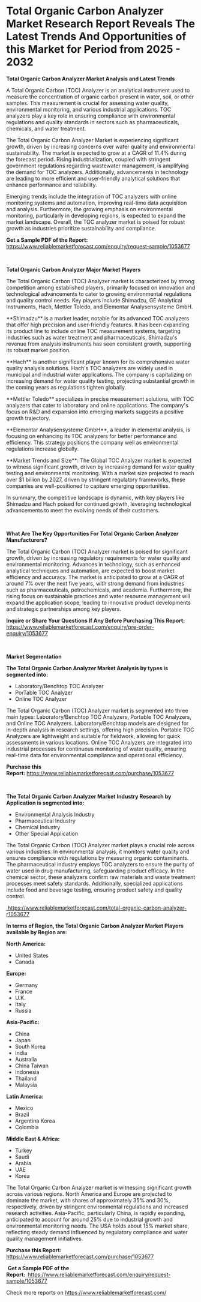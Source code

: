 <p><h1>Total Organic Carbon Analyzer Market Research Report Reveals The Latest Trends And Opportunities of this Market for Period from 2025 - 2032</h1></p><p><strong>Total Organic Carbon Analyzer Market Analysis and Latest Trends</strong></p>
<p><p>A Total Organic Carbon (TOC) Analyzer is an analytical instrument used to measure the concentration of organic carbon present in water, soil, or other samples. This measurement is crucial for assessing water quality, environmental monitoring, and various industrial applications. TOC analyzers play a key role in ensuring compliance with environmental regulations and quality standards in sectors such as pharmaceuticals, chemicals, and water treatment.</p><p>The Total Organic Carbon Analyzer Market is experiencing significant growth, driven by increasing concerns over water quality and environmental sustainability. The market is expected to grow at a CAGR of 11.4% during the forecast period. Rising industrialization, coupled with stringent government regulations regarding wastewater management, is amplifying the demand for TOC analyzers. Additionally, advancements in technology are leading to more efficient and user-friendly analytical solutions that enhance performance and reliability.</p><p>Emerging trends include the integration of TOC analyzers with online monitoring systems and automation, improving real-time data acquisition and analysis. Furthermore, the growing emphasis on environmental monitoring, particularly in developing regions, is expected to expand the market landscape. Overall, the TOC analyzer market is poised for robust growth as industries prioritize sustainability and compliance.</p></p>
<p><strong>Get a Sample PDF of the Report:&nbsp;</strong> <a href="https://www.reliablemarketforecast.com/enquiry/request-sample/1053677?utm_campaign=2291&utm_medium=2&utm_source=Github&utm_content=ia&utm_term=10042025&utm_id=total-organic-carbon-analyzer">https://www.reliablemarketforecast.com/enquiry/request-sample/1053677</a></p>
<p>&nbsp;</p>
<p><strong>Total Organic Carbon Analyzer Major Market Players</strong></p>
<p><p>The Total Organic Carbon (TOC) Analyzer market is characterized by strong competition among established players, primarily focused on innovation and technological advancements to cater to growing environmental regulations and quality control needs. Key players include Shimadzu, GE Analytical Instruments, Hach, Mettler Toledo, and Elementar Analysensysteme GmbH.</p><p>**Shimadzu** is a market leader, notable for its advanced TOC analyzers that offer high precision and user-friendly features. It has been expanding its product line to include online TOC measurement systems, targeting industries such as water treatment and pharmaceuticals. Shimadzu's revenue from analysis instruments has seen consistent growth, supporting its robust market position.</p><p>**Hach** is another significant player known for its comprehensive water quality analysis solutions. Hach's TOC analyzers are widely used in municipal and industrial water applications. The company is capitalizing on increasing demand for water quality testing, projecting substantial growth in the coming years as regulations tighten globally.</p><p>**Mettler Toledo** specializes in precise measurement solutions, with TOC analyzers that cater to laboratory and online applications. The company's focus on R&D and expansion into emerging markets suggests a positive growth trajectory.</p><p>**Elementar Analysensysteme GmbH**, a leader in elemental analysis, is focusing on enhancing its TOC analyzers for better performance and efficiency. This strategy positions the company well as environmental regulations increase globally.</p><p>**Market Trends and Size**: The Global TOC Analyzer market is expected to witness significant growth, driven by increasing demand for water quality testing and environmental monitoring. With a market size projected to reach over $1 billion by 2027, driven by stringent regulatory frameworks, these companies are well-positioned to capture emerging opportunities. </p><p>In summary, the competitive landscape is dynamic, with key players like Shimadzu and Hach poised for continued growth, leveraging technological advancements to meet the evolving needs of their customers.</p></p>
<p>&nbsp;</p>
<p><strong>What Are The Key Opportunities For Total Organic Carbon Analyzer Manufacturers?</strong></p>
<p><p>The Total Organic Carbon (TOC) Analyzer market is poised for significant growth, driven by increasing regulatory requirements for water quality and environmental monitoring. Advances in technology, such as enhanced analytical techniques and automation, are expected to boost market efficiency and accuracy. The market is anticipated to grow at a CAGR of around 7% over the next five years, with strong demand from industries such as pharmaceuticals, petrochemicals, and academia. Furthermore, the rising focus on sustainable practices and water resource management will expand the application scope, leading to innovative product developments and strategic partnerships among key players.</p></p>
<p><strong>Inquire or Share Your Questions If Any Before Purchasing This Report:</strong> <a href="https://www.reliablemarketforecast.com/enquiry/pre-order-enquiry/1053677?utm_campaign=2291&utm_medium=2&utm_source=Github&utm_content=ia&utm_term=10042025&utm_id=total-organic-carbon-analyzer">https://www.reliablemarketforecast.com/enquiry/pre-order-enquiry/1053677</a></p>
<p>&nbsp;</p>
<p><strong>Market Segmentation</strong></p>
<p><strong>The Total Organic Carbon Analyzer Market Analysis by types is segmented into:</strong></p>
<p><ul><li>Laboratory/Benchtop TOC Analyzer</li><li>PorTable TOC Analyzer</li><li>Online TOC Analyzer</li></ul></p>
<p><p>The Total Organic Carbon (TOC) Analyzer market is segmented into three main types: Laboratory/Benchtop TOC Analyzers, Portable TOC Analyzers, and Online TOC Analyzers. Laboratory/Benchtop models are designed for in-depth analysis in research settings, offering high precision. Portable TOC Analyzers are lightweight and suitable for fieldwork, allowing for quick assessments in various locations. Online TOC Analyzers are integrated into industrial processes for continuous monitoring of water quality, ensuring real-time data for environmental compliance and operational efficiency.</p></p>
<p><strong>Purchase this Report:&nbsp;</strong><a href="https://www.reliablemarketforecast.com/purchase/1053677?utm_campaign=2291&utm_medium=2&utm_source=Github&utm_content=ia&utm_term=10042025&utm_id=total-organic-carbon-analyzer">https://www.reliablemarketforecast.com/purchase/1053677</a></p>
<p>&nbsp;</p>
<p><strong>The Total Organic Carbon Analyzer Market Industry Research by Application is segmented into:</strong></p>
<p><ul><li>Environmental Analysis Industry</li><li>Pharmaceutical Industry</li><li>Chemical Industry</li><li>Other Special Application</li></ul></p>
<p><p>The Total Organic Carbon (TOC) Analyzer market plays a crucial role across various industries. In environmental analysis, it monitors water quality and ensures compliance with regulations by measuring organic contaminants. The pharmaceutical industry employs TOC analyzers to ensure the purity of water used in drug manufacturing, safeguarding product efficacy. In the chemical sector, these analyzers confirm raw materials and waste treatment processes meet safety standards. Additionally, specialized applications include food and beverage testing, ensuring product safety and quality control.</p></p>
<p><a href="https://www.reliablemarketforecast.com/total-organic-carbon-analyzer-r1053677?utm_campaign=2291&utm_medium=2&utm_source=Github&utm_content=ia&utm_term=10042025&utm_id=total-organic-carbon-analyzer">&nbsp;https://www.reliablemarketforecast.com/total-organic-carbon-analyzer-r1053677</a></p>
<p><strong>In terms of Region, the Total Organic Carbon Analyzer Market Players available by Region are:</strong></p>
<p>
    <p> <strong> North America: </strong>
        <ul>
            <li>United States</li>
            <li>Canada</li>
        </ul>
        </p> 
    <p> <strong> Europe: </strong>
        <ul>
            <li>Germany</li>
            <li>France</li>
            <li>U.K.</li>
            <li>Italy</li>
            <li>Russia</li>
        </ul>
        </p> 
    <p> <strong> Asia-Pacific: </strong>
        <ul>
            <li>China</li>
            <li>Japan</li>
            <li>South Korea</li>
            <li>India</li>
            <li>Australia</li>
            <li>China Taiwan</li>
            <li>Indonesia</li>
            <li>Thailand</li>
            <li>Malaysia</li>
        </ul>
        </p> 
    <p> <strong> Latin America: </strong>
        <ul>
            <li>Mexico</li>
            <li>Brazil</li>
            <li>Argentina Korea</li>
            <li>Colombia</li>
        </ul>
        </p> 
    <p> <strong> Middle East & Africa: </strong>
        <ul>
            <li>Turkey</li>
            <li>Saudi</li>
            <li>Arabia</li>
            <li>UAE</li>
            <li>Korea</li>
        </ul>
    </p>
    </p>
<p><p>The Total Organic Carbon Analyzer market is witnessing significant growth across various regions. North America and Europe are projected to dominate the market, with shares of approximately 35% and 30%, respectively, driven by stringent environmental regulations and increased research activities. Asia-Pacific, particularly China, is rapidly expanding, anticipated to account for around 25% due to industrial growth and environmental monitoring needs. The USA holds about 15% market share, reflecting steady demand influenced by regulatory compliance and water quality management initiatives.</p></p>
<p><strong>Purchase this Report: </strong><a href="https://www.reliablemarketforecast.com/purchase/1053677?utm_campaign=2291&utm_medium=2&utm_source=Github&utm_content=ia&utm_term=10042025&utm_id=total-organic-carbon-analyzer">https://www.reliablemarketforecast.com/purchase/1053677</a></p>
<p>&nbsp;<strong>Get a Sample PDF of the Report:&nbsp;&nbsp;</strong><a href="https://www.reliablemarketforecast.com/enquiry/request-sample/1053677?utm_campaign=2291&utm_medium=2&utm_source=Github&utm_content=ia&utm_term=10042025&utm_id=total-organic-carbon-analyzer">https://www.reliablemarketforecast.com/enquiry/request-sample/1053677</a></p>
<p><strong></strong></p>
<p>Check more reports on <a href="https://www.reliablemarketforecast.com/?utm_campaign=2291&utm_medium=2&utm_source=Github&utm_content=ia&utm_term=10042025&utm_id=total-organic-carbon-analyzer">https://www.reliablemarketforecast.com/</a></p>
